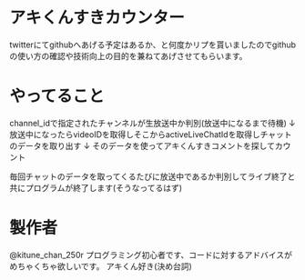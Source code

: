 # アキくんすきカウンター
twitterにてgithubへあげる予定はあるか、と何度かリプを貰いましたのでgithubの使い方の確認や技術向上の目的を兼ねてあげさせてもらいます。

# やってること
channel_idで指定されたチャンネルが生放送中か判別(放送中になるまで待機)
	↓
放送中になったらvideoIDを取得しそこからactiveLiveChatIdを取得しチャットのデータを取り出す
	↓
そのデータを使ってアキくんすきコメントを探してカウント


毎回チャットのデータを取ってくるたびに放送中であるか判別してライブ終了と共にプログラムが終了します(そうなってるはず)

# 製作者
@kitune_chan_250r 
プログラミング初心者です、コードに対するアドバイスがめちゃくちゃ欲しいです。
アキくん好き(決め台詞)

